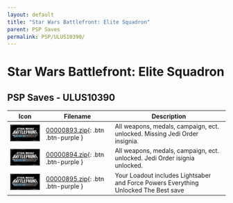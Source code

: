 ```yaml
---
layout: default
title: "Star Wars Battlefront: Elite Squadron"
parent: PSP Saves
permalink: PSP/ULUS10390/
---
```

# Star Wars Battlefront: Elite Squadron

## PSP Saves - ULUS10390

| Icon | Filename | Description |
|------|----------|-------------|
| ![Star Wars Battlefront: Elite Squadron](ICON0.PNG) | [00000893.zip](00000893.zip){: .btn .btn-purple } | All weapons, medals, campaign, ect. unlocked. Missing Jedi Order insignia. |
| ![Star Wars Battlefront: Elite Squadron](ICON0.PNG) | [00000894.zip](00000894.zip){: .btn .btn-purple } | All weapons, medals, campaign, ect. unlocked. Jedi Order isignia unlocked. |
| ![Star Wars Battlefront: Elite Squadron](ICON0.PNG) | [00000895.zip](00000895.zip){: .btn .btn-purple } | Your Loadout includes Lightsaber and Force Powers Everything Unlocked The Best save |
